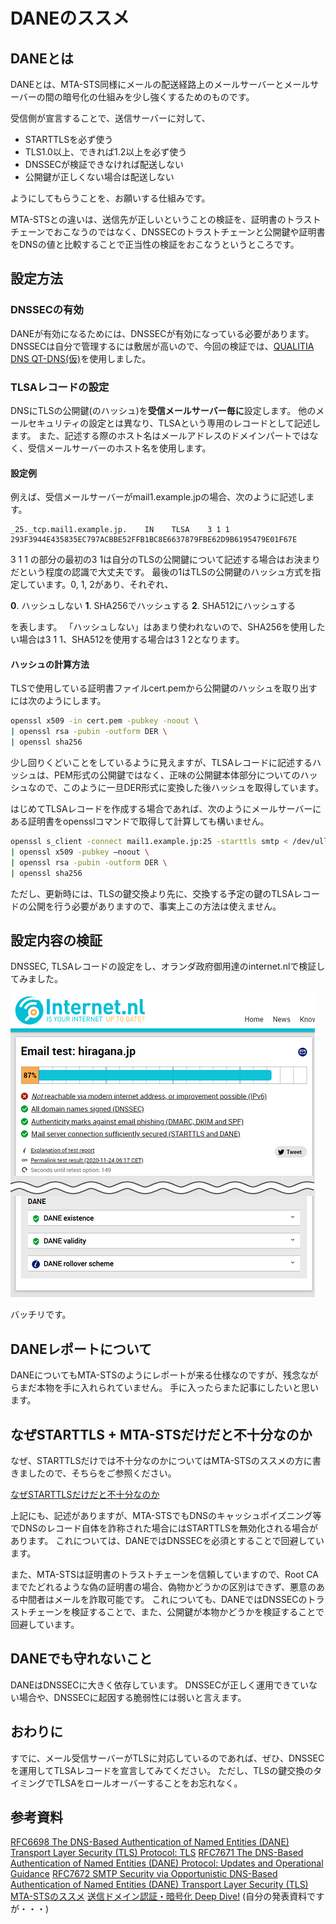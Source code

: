 # DANEのススメ

## DANEとは

DANEとは、MTA-STS同様にメールの配送経路上のメールサーバーとメールサーバーの間の暗号化の仕組みを少し強くするためのものです。

受信側が宣言することで、送信サーバーに対して、

- STARTTLSを必ず使う
- TLS1.0以上、できれば1.2以上を必ず使う
- DNSSECが検証できなければ配送しない
- 公開鍵が正しくない場合は配送しない

ようにしてもらうことを、お願いする仕組みです。

MTA-STSとの違いは、送信先が正しいということの検証を、証明書のトラストチェーンでおこなうのではなく、DNSSECのトラストチェーンと公開鍵や証明書をDNSの値と比較することで正当性の検証をおこなうというところです。

## 設定方法

### DNSSECの有効

DANEが有効になるためには、DNSSECが有効になっている必要があります。
DNSSECは自分で管理するには敷居が高いので、今回の検証では、[QUALITIA DNS QT-DNS(仮)](https://qt-dns.com)を使用しました。


### TLSAレコードの設定

DNSにTLSの公開鍵(のハッシュ)を**受信メールサーバー毎に**設定します。
他のメールセキュリティの設定とは異なり、TLSAという専用のレコードとして記述します。
また、記述する際のホスト名はメールアドレスのドメインパートではなく、受信メールサーバーのホスト名を使用します。

#### 設定例

例えば、受信メールサーバーがmail1.example.jpの場合、次のように記述します。

```DNS
_25._tcp.mail1.example.jp.    IN    TLSA    3 1 1 293F3944E435835EC797ACBBE52FFB1BC8E6637879FBE62D9B6195479E01F67E
```

3 1 1 の部分の最初の3 1は自分のTLSの公開鍵について記述する場合はお決まりだという程度の認識で大丈夫です。
最後の1はTLSの公開鍵のハッシュ方式を指定しています。0, 1, 2があり、それぞれ、

**0**. ハッシュしない
**1**. SHA256でハッシュする
**2**. SHA512にハッシュする

を表します。
「ハッシュしない」はあまり使われないので、SHA256を使用したい場合は3 1 1、SHA512を使用する場合は3 1 2となります。

#### ハッシュの計算方法

TLSで使用している証明書ファイルcert.pemから公開鍵のハッシュを取り出すには次のようにします。

```sh
openssl x509 -in cert.pem -pubkey -noout \
| openssl rsa -pubin -outform DER \
| openssl sha256
```

少し回りくどいことをしているように見えますが、TLSAレコードに記述するハッシュは、PEM形式の公開鍵ではなく、正味の公開鍵本体部分についてのハッシュなので、このように一旦DER形式に変換した後ハッシュを取得しています。

はじめてTLSAレコードを作成する場合であれば、次のようにメールサーバーにある証明書をopensslコマンドで取得して計算しても構いません。

```sh
openssl s_client -connect mail1.example.jp:25 -starttls smtp < /dev/ull \
| openssl x509 -pubkey –noout \
| openssl rsa -pubin -outform DER \
| openssl sha256
```

ただし、更新時には、TLSの鍵交換より先に、交換する予定の鍵のTLSAレコードの公開を行う必要がありますので、事実上この方法は使えません。

## 設定内容の検証

DNSSEC, TLSAレコードの設定をし、オランダ政府御用達のinternet.nlで検証してみました。

![](./internet_nl_result.png)

バッチリです。

## DANEレポートについて

DANEについてもMTA-STSのようにレポートが来る仕様なのですが、残念ながらまだ本物を手に入れられていません。
手に入ったらまた記事にしたいと思います。

## なぜSTARTTLS + MTA-STSだけだと不十分なのか

なぜ、STARTTLSだけでは不十分なのかについてはMTA-STSのススメの方に書きましたので、そちらをご参照ください。

[なぜSTARTTLSだけだと不十分なのか](https://qiita.com/hirachan/items/d0028da3ebb80b138404#%E3%81%AA%E3%81%9Cstarttls%E3%81%A0%E3%81%91%E3%81%A0%E3%81%A8%E4%B8%8D%E5%8D%81%E5%88%86%E3%81%AA%E3%81%AE%E3%81%8B)

上記にも、記述がありますが、MTA-STSでもDNSのキャッシュポイズニング等でDNSのレコード自体を詐称された場合にはSTARTTLSを無効化される場合があります。
これについては、DANEではDNSSECを必須とすることで回避しています。

また、MTA-STSは証明書のトラストチェーンを信頼していますので、Root CAまでたどれるような偽の証明書の場合、偽物かどうかの区別はできず、悪意のある中間者はメールを詐取可能です。
これについても、DANEではDNSSECのトラストチェーンを検証することで、また、公開鍵が本物かどうかを検証することで回避しています。


## DANEでも守れないこと

DANEはDNSSECに大きく依存しています。
DNSSECが正しく運用できていない場合や、DNSSECに起因する脆弱性には弱いと言えます。

## おわりに

すでに、メール受信サーバーがTLSに対応しているのであれば、ぜひ、DNSSECを運用してTLSAレコードを宣言してみてください。
ただし、TLSの鍵交換のタイミングでTLSAをロールオーバーすることをお忘れなく。

## 参考資料

[RFC6698 The DNS-Based Authentication of Named Entities (DANE) Transport Layer Security (TLS) Protocol: TLS](https://tools.ietf.org/html/rfc6698)
[RFC7671 The DNS-Based Authentication of Named Entities (DANE) Protocol: Updates and Operational Guidance](https://tools.ietf.org/html/rfc7671)
[RFC7672 SMTP Security via Opportunistic DNS-Based Authentication of Named Entities (DANE) Transport Layer Security (TLS)](https://tools.ietf.org/html/rfc7672)
[MTA-STSのススメ](https://qiita.com/hirachan/items/d0028da3ebb80b138404)
[送信ドメイン認証・暗号化 Deep Dive!](https://speakerdeck.com/hirachan/song-xin-domeinren-zheng-an-hao-hua-deep-dive) (自分の発表資料ですが・・・)
